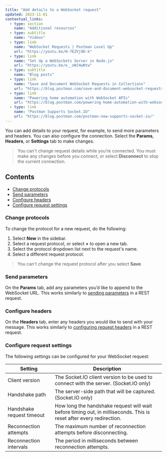 ```yaml
---
title: "Add details to a WebSocket request"
updated: 2023-11-01
contextual_links:
  - type: section
    name: "Additional resources"
  - type: subtitle
    name: "Videos"
  - type: link
    name: "WebSocket Requests | Postman Level Up"
    url: "https://youtu.be/H-7EZVj9D-k"
  - type: link
    name: "Set Up a WebSockets Server in Node.js"
    url: "https://youtu.be/e__oWJ4wNtw"
  - type: subtitle
    name: "Blog posts"
  - type: link
    name: "Save and Document WebSocket Requests in Collections"
    url: "https://blog.postman.com/save-and-document-websocket-requests-in-collections/"
  - type: link
    name: "Powering home automation with WebSocket APIs"
    url: "https://blog.postman.com/powering-home-automation-with-websocket-apis/"
  - type: link
    name: "Postman Supports Socket.IO"
    url: "https://blog.postman.com/postman-now-supports-socket-io/"
---
```


You can add details to your request, for example, to send more parameters and headers. You can also configure the connection. Select the **Params**, **Headers**, or **Settings** tab to make changes.

> You can't change request details while you’re connected. You must make any changes before you connect, or select **Disconnect** to stop the current connection.

## Contents

* [Change protocols](#change-protocols)
* [Send parameters](#send-parameters)
* [Configure headers](#configure-headers)
* [Configure request settings](#configure-request-settings)

### Change protocols

To change the protocol for a new request, do the following:

1. Select **New** in the sidebar.
1. Select a request protocol, or select **+** to open a new tab.
1. Select the protocol dropdown list next to the request's name.
1. Select a different request protocol.

> You can't change the request protocol after you select **Save**.

### Send parameters

On the **Params** tab, add any parameters you’d like to append to the WebSocket URL. This works similarly to [sending parameters](/docs/sending-requests/requests/#sending-parameters) in a REST request.

### Configure headers

On the **Headers** tab, enter any headers you would like to send with your message. This works similarly to [configuring request headers](/docs/sending-requests/requests/#configuring-request-headers) in a REST request.

### Configure request settings

The following settings can be configured for your WebSocket request:

| Setting | Description |
|-----|-----|
| Client version  | The Socket.IO client version to be used to connect with the server. (Socket.IO only)|
| Handshake path | The server-side path that will be captured. (Socket.IO only)  |
| Handshake request timeout | How long the handshake request will wait before timing out, in milliseconds. This is reset after every redirection. |
| Reconnection attempts | The maximum number of reconnection attempts before disconnecting. |
| Reconnection intervals | The period in milliseconds between reconnection attempts. |
